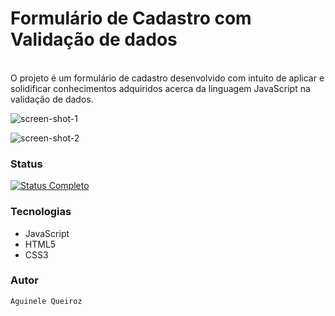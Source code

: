 # Formulário de Cadastro com Validação de dados
<br/> 
O projeto é um formulário de cadastro desenvolvido com intuito de aplicar e solidificar conhecimentos adquiridos acerca da linguagem JavaScript na validação de dados.
<br/> 

![screen-shot-1](https://user-images.githubusercontent.com/66737248/196749321-e2b878f2-a2cd-4f8e-91a9-c505b08a1281.png)

![screen-shot-2](https://user-images.githubusercontent.com/66737248/196749351-3e39563f-4717-4c89-bdbd-09e20366faad.png)

### Status
[![Status Completo](https://img.shields.io/badge/STATUS-COMPLETO-green?style=for-the-badge)]()

### Tecnologias

- JavaScript
- HTML5
- CSS3

### Autor
```
Aguinele Queiroz
```
